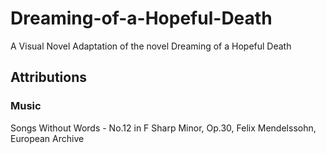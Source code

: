 # Dreaming-of-a-Hopeful-Death
A Visual Novel Adaptation of the novel Dreaming of a Hopeful Death

## Attributions
### Music
Songs Without Words - No.12 in F Sharp Minor, Op.30, Felix Mendelssohn, European Archive